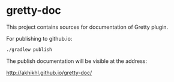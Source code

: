 gretty-doc
==========

This project contains sources for documentation of Gretty plugin.

For publishing to github.io:

```bash
./gradlew publish
```

The publish documentation will be visible at the address:

http://akhikhl.github.io/gretty-doc/
